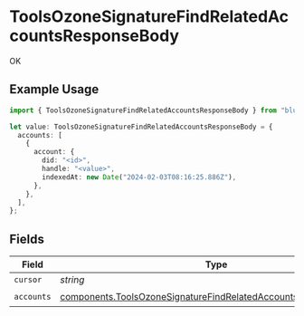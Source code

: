 # ToolsOzoneSignatureFindRelatedAccountsResponseBody

OK

## Example Usage

```typescript
import { ToolsOzoneSignatureFindRelatedAccountsResponseBody } from "bluesky/models/operations";

let value: ToolsOzoneSignatureFindRelatedAccountsResponseBody = {
  accounts: [
    {
      account: {
        did: "<id>",
        handle: "<value>",
        indexedAt: new Date("2024-02-03T08:16:25.886Z"),
      },
    },
  ],
};
```

## Fields

| Field                                                                                                                                                | Type                                                                                                                                                 | Required                                                                                                                                             | Description                                                                                                                                          |
| ---------------------------------------------------------------------------------------------------------------------------------------------------- | ---------------------------------------------------------------------------------------------------------------------------------------------------- | ---------------------------------------------------------------------------------------------------------------------------------------------------- | ---------------------------------------------------------------------------------------------------------------------------------------------------- |
| `cursor`                                                                                                                                             | *string*                                                                                                                                             | :heavy_minus_sign:                                                                                                                                   | N/A                                                                                                                                                  |
| `accounts`                                                                                                                                           | [components.ToolsOzoneSignatureFindRelatedAccountsRelatedAccount](../../models/components/toolsozonesignaturefindrelatedaccountsrelatedaccount.md)[] | :heavy_check_mark:                                                                                                                                   | N/A                                                                                                                                                  |